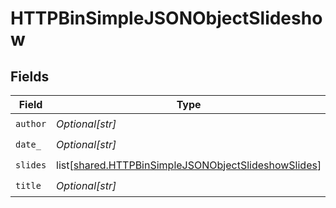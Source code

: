 # HTTPBinSimpleJSONObjectSlideshow


## Fields

| Field                                                                                                                    | Type                                                                                                                     | Required                                                                                                                 | Description                                                                                                              |
| ------------------------------------------------------------------------------------------------------------------------ | ------------------------------------------------------------------------------------------------------------------------ | ------------------------------------------------------------------------------------------------------------------------ | ------------------------------------------------------------------------------------------------------------------------ |
| `author`                                                                                                                 | *Optional[str]*                                                                                                          | :heavy_check_mark:                                                                                                       | N/A                                                                                                                      |
| `date_`                                                                                                                  | *Optional[str]*                                                                                                          | :heavy_check_mark:                                                                                                       | N/A                                                                                                                      |
| `slides`                                                                                                                 | list[[shared.HTTPBinSimpleJSONObjectSlideshowSlides](undefined/models/shared/httpbinsimplejsonobjectslideshowslides.md)] | :heavy_check_mark:                                                                                                       | N/A                                                                                                                      |
| `title`                                                                                                                  | *Optional[str]*                                                                                                          | :heavy_check_mark:                                                                                                       | N/A                                                                                                                      |